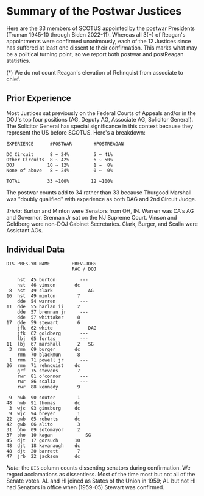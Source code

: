 # Summary of the Postwar Justices

Here are the 33 members of SCOTUS appointed by the postwar Presidents (Truman
1945-10 through Biden 2022-11).  Whereas all 3(\*) of Reagan's appointments
were confirmed unanimously, each of the 12 Justices since has suffered at least
one dissent to their confirmation.  This marks what may be a political turning
point, so we report both postwar and postReagan statistics.

(\*) We do not count Reagan's elevation of Rehnquist from associate to chief.

## Prior Experience

Most Justices sat previously on the Federal Courts of Appeals and/or in the
DOJ's top four positions (AG, Deputy AG, Associate AG, Solicitor General).  The
Solicitor General has special significance in this context because they
represent the US before SCOTUS.  Here's a breakdown:

    EXPERIENCE      #POSTWAR        #POSTREAGAN

    DC Circuit      8 ~ 24%         5 ~ 41%
    Other Circuits  8 ~ 42%         6 ~ 50%
    DOJ            10 ~ 12%         1 ~  8%
    None of above   8 ~ 24%         0 ~  0%

    TOTAL          33 ~100%        12 ~100%

The postwar counts add to 34 rather than 33 because Thurgood Marshall was
"doubly qualified" with experience as both DAG and 2nd Circuit Judge.

*Trivia*: Burton and Minton were Senators from OH, IN.  Warren was CA's AG and
Governor.  Brennan Jr sat on the NJ Supreme Court.  Vinson and Goldberg were
non-DOJ Cabinet Secretaries.  Clark, Burger, and Scalia were Assistant AGs.

## Individual Data

    DIS PRES-YR NAME        PREV.JOBS
                            FAC / DOJ

        hst  45 burton         ---
        hst  46 vinson       dc
     8  hst  49 clark             AG
    16  hst  49 minton        7
        dde  54 warren         ---
    11  dde  55 harlan ii     2
        dde  57 brennan jr     ---
        dde  57 whittaker     8
    17  dde  59 stewart       6
        jfk  62 white             DAG
        jfk  62 goldberg       ---
        lbj  65 fortas         ---
    11  lbj  67 marshall      2   SG
     3  rmn  69 burger       dc
        rmn  70 blackmun      8
     1  rmn  71 powell jr      ---
    26  rmn  71 rehnquist    dc
        grf  75 stevens       7
        rwr  81 o'connor       ---
        rwr  86 scalia         ---
        rwr  88 kennedy       9

     9  hwb  90 souter        1
    48  hwb  91 thomas       dc
     3  wjc  93 ginsburg     dc
     9  wjc  94 breyer        1
    22  gwb  05 roberts      dc
    42  gwb  06 alito         3
    31  bho  09 sotomayor     2
    37  bho  10 kagan            SG
    45  djt  17 gorsuch      10
    48  djt  18 kavanaugh    dc
    48  djt  20 barrett       7
    47  jrb  22 jackson      dc

*Note*: the `DIS` column counts dissenting senators during confirmation.  We
regard acclamations as dissentless.  Most of the time most but not all of the
Senate votes.  AL and HI joined as States of the Union in 1959; AL but not HI
had Senators in office when (1959-05) Stewart was confirmed.
